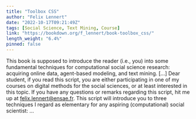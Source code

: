 ```yaml
---
title: "Toolbox CSS"
author: "Felix Lennert"
date: "2022-10-17T09:21:49Z"
tags: [Social Science, Text Mining, Course]
link: "https://bookdown.org/f_lennert/book-toolbox_css/"
length_weight: "6.4%"
pinned: false
---
```


This book is supposed to introduce the reader (i.e., you) into some fundamental techniques for computational social science research: acquiring online data, agent-based modeling, and text mining. [...] Dear student, if you read this script, you are either participating in one of my courses on digital methods for the social sciences, or at least interested in this topic. If you have any questions or remarks regarding this script, hit me up at felix.lennert@ensae.fr. This script will introduce you to three techniques I regard as elementary for any aspiring (computational) social scientist: ...
